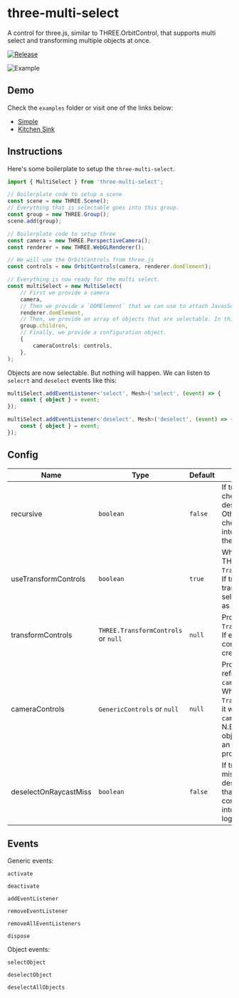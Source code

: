 # three-multi-select

A control for three.js, similar to THREE.OrbitControl, that supports multi select and transforming multiple objects at once.

[![Release](https://github.com/andrewisen-tikab/three-multi-select/actions/workflows/release.yml/badge.svg)](https://github.com/andrewisen-tikab/three-multi-select/actions/workflows/release.yml)

![Example](./resources/example.gif)

## Demo

Check the `examples` folder or visit one of the links below:

-   [Simple](https://andrewisen-tikab.github.io/three-multi-select/examples/simple/)
-   [Kitchen Sink](https://andrewisen-tikab.github.io/three-multi-select/examples/kitchen-sink/)

## Instructions

Here's some boilerplate to setup the `three-multi-select`.

```ts
import { MultiSelect } from 'three-multi-select';

// Boilerplate code to setup a scene
const scene = new THREE.Scene();
// Everything that is selectable goes into this group.
const group = new THREE.Group();
scene.add(group);

// Boilerplate code to setup three
const camera = new THREE.PerspectiveCamera();
const renderer = new THREE.WebGLRenderer();

// We will use the OrbitControls from three.js
const controls = new OrbitControls(camera, renderer.domElement);

// Everything is now ready for the multi select.
const multiSelect = new MultiSelect(
    // First we provide a camera
    camera,
    // Then we provide a `DOMElement` that we can use to attach JavasScript event listeners to.
    renderer.domElement,
    // Then, we provide an array of objects that are selectable. In this case, our group.
    group.children,
    // Finally, we provide a configuration object.
    {
        cameraControls: controls,
    },
);
```

Objects are now selectable. But nothing will happen.
We can listen to `selecrt` and `deselect` events like this:

```ts
multiSelect.addEventListener<'select', Mesh>('select', (event) => {
    const { object } = event;
});

multiSelect.addEventListener<'deselect', Mesh>('deselect', (event) => {
    const { object } = event;
});
```

## Config

| Name                  | Type                                | Default | Description                                                                                                                                                                    |
| --------------------- | ----------------------------------- | ------- | ------------------------------------------------------------------------------------------------------------------------------------------------------------------------------ |
| recursive             | `boolean`                           | `false` | If true, it also checks all descendants. Otherwise it only checks intersection with the object.                                                                                |
| useTransformControls  | `boolean`                           | `true`  | Whether to use THREE's `TransformControls`. If true, one can transform all selected objects as a group.                                                                        |
| transformControls     | `THREE.TransformControls` or `null` | `null`  | Provide a custom `TransformControls`. If empty, a new controller will be created.                                                                                              |
| cameraControls        | `GenericControls` or `null`         | `null`  | Provide a reference to a `camera` controller. When using `TransformControls`, it will disable the `cameraControls`. N.B; The provided objet must expose an `enabled` property. |
| deselectOnRaycastMiss | `boolean`                           | `false` | If true, any raycast miss will result in a deselect. \* Note that camera controls may interfere with this logic.                                                               |

## Events

Generic events:

```
activate
```

```
deactivate
```

```
addEventListener
```

```
removeEventListener
```

```
removeAllEventListeners
```

```
dispose
```

Object events:

```
selectObject
```

```
deselectObject
```

```
deselectAllObjects
```
